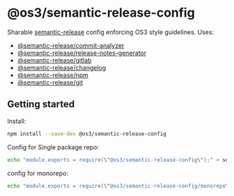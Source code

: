 # @os3/semantic-release-config

Sharable [semantic-release](https://semantic-release.gitbook.io/semantic-release/) config enforcing OS3 style guidelines. Uses:

- [@semantic-release/commit-analyzer](https://github.com/semantic-release/commit-analyzer)
- [@semantic-release/release-notes-generator](https://github.com/semantic-release/release-notes-generator)
- [@semantic-release/gitlab](https://github.com/semantic-release/gitlab)
- [@semantic-release/changelog](https://github.com/semantic-release/changelog)
- [@semantic-release/npm](https://github.com/semantic-release/npm)
- [@semantic-release/git](https://github.com/semantic-release/git)

## Getting started

Install:

```bash
npm install --save-dev @os3/semantic-release-config
```

Config for Single package repo:

```bash
echo "module.exports = require(\"@os3/semantic-release-config\");" > semantic-release.config.cjs
```

config for monorepo:

```bash
echo "module.exports = require(\"@os3/semantic-release-config/monorepo\");" > semantic-release.config.cjs
```
